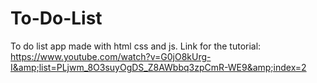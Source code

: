 # To-Do-List
To do list app made with html css and js. Link for the tutorial: https://www.youtube.com/watch?v=G0jO8kUrg-I&amp;list=PLjwm_8O3suyOgDS_Z8AWbbq3zpCmR-WE9&amp;index=2

